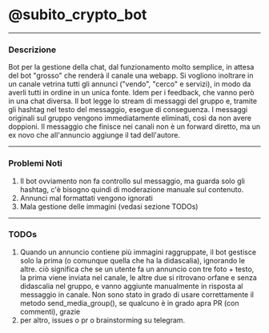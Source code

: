 # @subito_crypto_bot

--- 

### Descrizione 

Bot per la gestione della chat, dal funzionamento molto semplice, in attesa del bot "grosso" che renderà il canale una webapp. Si vogliono inoltrare in un canale vetrina tutti gli annunci ("vendo", "cerco" e servizi), in modo da averli tutti in ordine in un unica fonte. Idem per i feedback, che vanno però in una chat diversa. Il bot legge lo stream di messaggi del gruppo e, tramite gli hashtag nel testo del messaggio, esegue di conseguenza. I messaggi originali sul gruppo vengono immediatamente eliminati, così da non avere doppioni. Il messaggio che finisce nei canali non è un forward diretto, ma un ex novo che all'annuncio aggiunge il tad dell'autore.

---

### Problemi Noti

1. Il bot ovviamento non fa controllo sul messaggio, ma guarda solo gli hashtag, c'è bisogno quindi di moderazione manuale sul contenuto.
2. Annunci mal formattati vengono ignorati
3. Mala gestione delle immagini (vedasi sezione TODOs)

---

### TODOs

1. Quando un annuncio contiene più immagini raggruppate, il bot gestisce solo la prima (o comunque quella che ha la didascalia), ignorando le altre. ciò significa che se un utente fa un annuncio con tre foto + testo, la prima viene inviata nel canale, le altre due si ritrovano orfane e senza didascalia nel gruppo, e vanno aggiunte manualmente in risposta al messaggio in canale. Non sono stato in grado di usare correttamente il metodo send_media_group(), se qualcuno è in grado apra PR (con commenti), grazie
2. per altro, issues o pr o brainstorming su telegram.